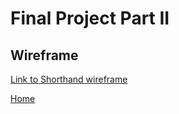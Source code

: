 # Final Project Part II

## Wireframe

[Link to Shorthand wireframe](https://app.shorthand.com/organisations/JSrgFWI7zn/stories/of0ywWoZxL)



[Home](/README.md)
